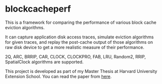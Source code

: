 # blockcacheperf

This is a framework for comparing the performance of various block cache
eviction algorithms.

It can capture application disk access traces, simulate eviction algorithms
for given traces, and replay the post-cache output of those algorithms on
raw disk device to get a more realistic measure of their performance.

2Q, ARC, BRRIP, CAR, CLOCK, CLOCKPRO, FAB, LRU, Random2, RRIP, SpatialClock
algorithms are supported.

This project is developed as part of my Master Thesis at Harvard University
Extension School. You can read the paper from [here](https://github.com/meduketto/blockcacheperf/tree/master/doc).
